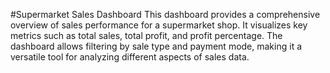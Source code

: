 #Supermarket Sales Dashboard
This dashboard provides a comprehensive overview of sales performance for a supermarket shop. It visualizes key metrics such as total sales, total profit, and profit percentage. The dashboard allows filtering by sale type and payment mode, making it a versatile tool for analyzing different aspects of sales data.
